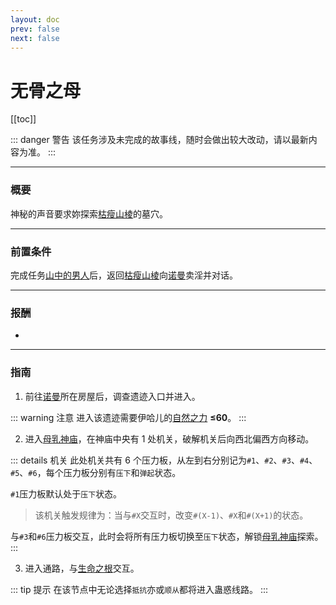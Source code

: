 ```yaml
---
layout: doc
prev: false
next: false
---
```


# 无骨之母

[[toc]]

::: danger 警告
该任务涉及未完成的故事线，随时会做出较大改动，请以最新内容为准。
:::

---

### 概要

神秘的声音要求妳探索[枯瘦山棱](#/)的墓穴。

---

### 前置条件

完成任务[山中的男人](../investigate_fat/)后，返回[枯瘦山棱](#/)向[诺曼](#/)卖淫并对话。

---

### 报酬


- <Badge type="tip" text="+5 觉醒之力" />

---

### 指南

1. 前往[诺曼](#/)所在房屋后，调查遗迹入口并进入。

::: warning 注意
进入该遗迹需要伊哈儿的[自然之力](/chs/tutorial/#角色界面) **≤60**。
:::

2. 进入[母乳神庙](#/)，在神庙中央有 1 处机关，破解机关后向西北偏西方向移动。

::: details 机关
此处机关共有 6 个压力板，从左到右分别记为`#1`、`#2`、`#3`、`#4`、`#5`、`#6`，每个压力板分别有`压下`和`弹起`状态。

`#1`压力板默认处于`压下`状态。

> 该机关触发规律为：当与`#X`交互时，改变`#(X-1)`、`#X`和`#(X+1)`的状态。

与`#3`和`#6`压力板交互，此时会将所有压力板切换至`压下`状态，解锁[母乳神庙](#/)探索。
:::

3. 进入通路，与[生命之根](#/)交互。

::: tip 提示
在该节点中无论选择`抵抗`亦或`顺从`都将进入蛊惑线路。
:::
